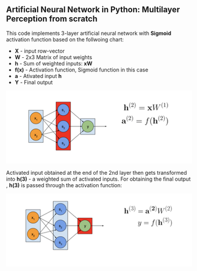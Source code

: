 ## Artificial Neural Network in Python: Multilayer Perception from scratch

This code implements 3-layer artificial neural network with **Sigmoid** activation function based on the follwoing chart:

* **X** - input row-vector
* **W** - 2x3 Matrix of input weights
* **h** - Sum of weighted inputs: **xW**
* **f(x)** - Activation function, Sigmoid function in this case
* **a** - Ativated input **h**
* **Y** - Final output

![alt text](https://github.com/paabes/AudioSignal-Deep-Learning/blob/main/2%20-%20implementing%20ANN%20from%20scratch/figures/1.png)

Activated input obtained at the end of the 2nd layer then gets transformed into **h(3)** - a weighted sum of activated inputs. For obtaining the final output , **h(3)** is passed through the activation function:


![alt text](https://github.com/paabes/AudioSignal-Deep-Learning/blob/main/2%20-%20implementing%20ANN%20from%20scratch/figures/2.png)
 
